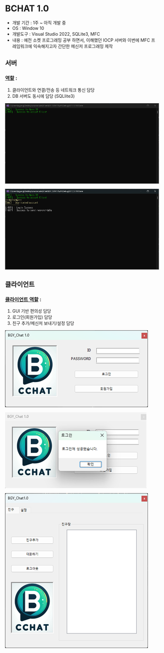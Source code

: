 # BCHAT 1.0
* 개발 기간 : 1주 ~ 아직 개발 중  
* OS : Window 10  
* 개발도구 : Visual Studio 2022, SQLite3, MFC  
* 내용 : 예전 소켓 프로그래밍 공부 하면서, 이해했던 IOCP 서버와 이번에 MFC 프레임워크에 익숙해지고자 간단한 메신저 프로그래밍 제작

## 서버
### <U>역할</U> :
1.	클라이언트와 연결/전송 등 네트워크 통신 담당
2.	DB 서버도 동시에 담당 (SQLIite3) 

![alt text](Server1.png)

 ![alt text](Server2.png)
 
## 클라이언트
### <U>클라이언트 역할</U> :
1.	GUI 기반 편의성 담당
2.	로그인(회원가입) 담당
3.	친구 추가/메신저 보내기/설정 담당
 
![alt text](Client1.png)

![alt text](Client2.png)

![alt text](Client3.png)